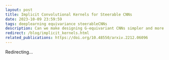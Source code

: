 ```yaml
---
layout: post
title: Implicit Convolutional Kernels for Steerable CNNs
date: 2023-10-09 23:59:59
tags: deeplearning equivariance steerableCNNs
description: Can we make designing G-equivariant CNNs simpler and more general?
redirect: /blog/implicit_kernels.html
related_publications: https://doi.org/10.48550/arxiv.2212.06096
---
```


Redirecting...